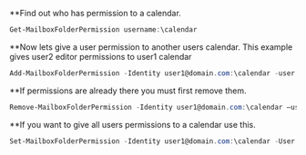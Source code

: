 **Find out who has permission to a calendar.
```PowerShell
Get-MailboxFolderPermission username:\calendar
```

**Now lets give a user permission to another users calendar.
This example gives user2 editor permissions to user1 calendar
```PowerShell
Add-MailboxFolderPermission -Identity user1@domain.com:\calendar -user user2@domain.com -AccessRights Editor
```

**If permissions are already there you must first remove them.
```PowerShell
Remove-MailboxFolderPermission -Identity user1@domain.com:\calendar –user user2@domain.com
```

**If you want to give all users permissions to a calendar use this.  
```PowerShell
Set-MailboxFolderPermission -Identity user1@domain.com:\calendar -User Default -AccessRights Reviewer
```


